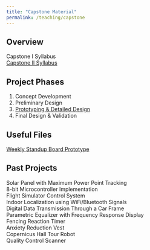 ```yaml
---
title: "Capstone Material"
permalink: /teaching/capstone
---
```


## Overview
Capstone I Syllabus  
[Capstone II Syllabus](/files/CET498_SP18_Syllabus.pdf)  

## Project Phases
1. Concept Development  
2. Preliminary Design
3. [Prototyping & Detailed Design](/teaching/capstone3)  
4. Final Design & Validation

## Useful Files
[Weekly Standup Board Prototype](/files/StandupPrototype.xlsx)  

## Past Projects
Solar Panel with Maximum Power Point Tracking  
8-bit Microcontroller Implementation  
Flight Simulator Control System  
Indoor Localization using WiFi/Bluetooth Signals  
Digital Data Transmission Through a Car Frame  
Parametric Equalizer with Frequency Response Display  
Fencing Reaction Timer  
Anxiety Reduction Vest  
Copernicus Hall Tour Robot  
Quality Control Scanner  


